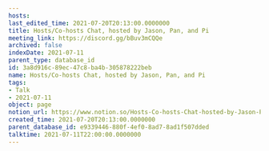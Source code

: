 ```yaml
---
hosts: 
last_edited_time: 2021-07-20T20:13:00.0000000
title: Hosts/Co-hosts Chat, hosted by Jason, Pan, and Pi
meeting_link: https://discord.gg/bBuv3mCQQe
archived: false
indexDate: 2021-07-11
parent_type: database_id
id: 3a8d916c-89ec-47c8-ba4b-305878222beb
name: Hosts/Co-hosts Chat, hosted by Jason, Pan, and Pi
tags:
- Talk
- 2021-07-11
object: page
notion_url: https://www.notion.so/Hosts-Co-hosts-Chat-hosted-by-Jason-Pan-and-Pi-3a8d916c89ec47c8ba4b305878222beb
created_time: 2021-07-20T20:13:00.0000000
parent_database_id: e9339446-880f-4ef0-8ad7-8ad1f507dded
talktime: 2021-07-11T22:00:00.0000000
---
```





